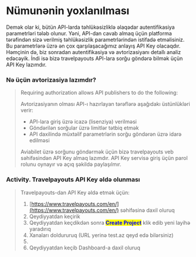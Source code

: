 # Nümunənin yoxlanılması

Demək olar ki, bütün API-larda təhlükəsizliklə əlaqədar autentifikasiya parametrləri tələb olunur. Yəni, API-dan cavab almaq üçün platforma tərəfindən sizə verilmiş təhlükəsizlik parametrlərindən istifadə etməlisiniz. Bu parametrlərə üzrə ən çox qarşılaşacağımız anlayış API Key olacaqdır. Həmçinin də, biz sonradan autentifikasiya və avtorizasiyanı detallı analiz edəcəyik. İndi isə bizə travelpayouts API-lara sorğu göndərə bilmək üçün API Key lazımdır.&#x20;

### Nə üçün avtorizasiya lazımdır?

> Requiring authorization allows API publishers to do the following:
>
> Avtorizasiyanın olması API-ı hazırlayan tərəflərə aşağıdakı üstünlükləri verir:
>
> * API-lara giriş üzrə icazə (lisenziya) verilməsi
> * Göndərilən sorğular üzrə limitlər tətbiq etmək
> * API daxilində müxtəlif parametrlərin sorğu göndərən üzrə idarə edilməsi
>
> Aviabilet üzrə sorğunu göndərmək üçün bizə travelpayouts veb səhifəsindən API Key almaq lazımdır. API Key servisə giriş üçün parol rolunu oynayır və açıq şəkildə paylaşılmır.

### Activity. Travelpayouts API Key əldə olunması

> Travelpayouts-dan API Key əldə etmək üçün:
>
> 1. [https://www.travelpayouts.com/en/](https://www.travelpayouts.com/en/) səhifəsinə daxil oluruq
> 2. Qeydiyyatdan keçirik
> 3. Qeydiyyatdan keçdikdən sonra <mark style="color:blue;">**Create Project**</mark> klik edib yeni layihə yaradırıq
> 4. Xanaları doldururuq (URL yerinə test.az qeyd edə bilərsiniz)
> 5.
> 6. Qeydiyyatdan keçib Dashboard-a daxil oluruq

###
